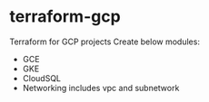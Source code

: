 # terraform-gcp
Terraform for GCP projects
Create below modules:
- GCE
- GKE
- CloudSQL
- Networking includes vpc and subnetwork